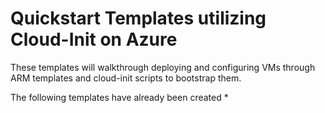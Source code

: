 # Quickstart Templates utilizing Cloud-Init on Azure
These templates will walkthrough deploying and configuring VMs through ARM templates and cloud-init scripts to bootstrap them.

The following templates have already been created
* 